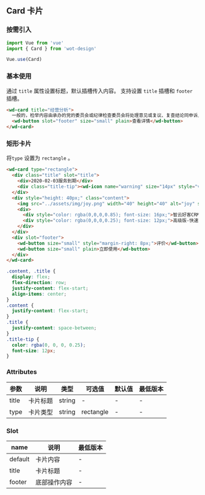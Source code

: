 ## Card 卡片

### 按需引入

```javascript
import Vue from 'vue'
import { Card } from 'wot-design'

Vue.use(Card)
```

### 基本使用

通过 `title` 属性设置标题，默认插槽传入内容。
支持设置 `title` 插槽和 `footer` 插槽。

```html
<wd-card title="经营分析">
  一般的，检举内容由承办的党的委员会或纪律检查委员会将处理意见或复议、复查结论同申诉人见面，听取其意见。复议、复查的结论和决定，应交给申诉人一份。
  <wd-button slot="footer" size="small" plain>查看详情</wd-button>
</wd-card>
```

### 矩形卡片

将`type` 设置为 `rectangle` 。

```html
<wd-card type="rectangle">
  <div class="title" slot="title">
    <div>2020-02-03服务到期</div>
    <div class="title-tip"><wd-icon name="warning" size="14px" style="vertical-align: bottom"/> 您可以去电脑上使用该服务</div>
  </div>
  <div style="height: 40px;" class="content">
    <img src="../assets/img/joy.png" width="40" height="40" alt="joy" style="border-radius: 4px; margin-right: 12px;" />
    <div>
      <div style="color: rgba(0,0,0,0.85); font-size: 16px;">智云好客CRM短信_催评营销</div>
      <div style="color: rgba(0,0,0,0.25); font-size: 12px;">高级版-快速吸粉 | 周期一年 </div>
    </div>
  </div>
  <div slot="footer">
    <wd-button size="small" style="margin-right: 8px;">评价</wd-button>
    <wd-button size="small" plain>立即使用</wd-button>
  </div>
</wd-card>
```
```css
.content, .title {
  display: flex;
  flex-direction: row;
  justify-content: flex-start;
  align-items: center;
}
.content {
  justify-content: flex-start;
}
.title {
  justify-content: space-between;
}
.title-tip {
  color: rgba(0, 0, 0, 0.25);
  font-size: 12px;
}
```

### Attributes
| 参数 | 说明 | 类型 | 可选值 | 默认值 | 最低版本 |
|-----|------|-----|-------|-------|---------|
| title | 卡片标题 | string  | - | - | - |
| type | 卡片类型 | string  | rectangle | - | - |

### Slot

| name | 说明 | 最低版本 |
|------|-----|---------|
| default | 卡片内容 | - |
| title | 卡片标题 | - |
| footer | 底部操作内容 | - |

